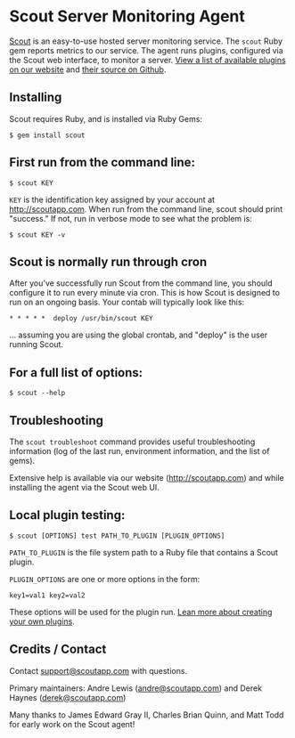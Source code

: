 # Scout Server Monitoring Agent

[Scout](https://scoutapp.com) is an easy-to-use hosted server monitoring service. The `scout` Ruby gem reports metrics to our service. The agent runs plugins, configured via the Scout web interface, to monitor a server. [View a list of available plugins on our website](https://scoutapp.com/plugin_urls) and [their source on Github](http://github.com/scoutapp/scout-plugins). 

## Installing

Scout requires Ruby, and is installed via Ruby Gems:

    $ gem install scout


## First run from the command line:

    $ scout KEY

`KEY` is the identification key assigned by your account at http://scoutapp.com. When run from the command line, scout should print "success." If not, run in verbose mode to see what the problem is:

    $ scout KEY -v


## Scout is normally run through cron

After you've successfully run Scout from the command line, you should configure it to run every minute via cron. This is how Scout is designed to run on an ongoing basis. Your contab will typically look like this:

    * * * * *  deploy /usr/bin/scout KEY

... assuming you are using the global crontab, and "deploy" is the user running Scout.


## For a full list of options:

    $ scout --help

## Troubleshooting

The `scout troubleshoot` command provides useful troubleshooting information (log of the last run, environment information, and the list of gems).

Extensive help is available via our website (http://scoutapp.com) and while installing the agent via the Scout web UI.


## Local plugin testing:

    $ scout [OPTIONS] test PATH_TO_PLUGIN [PLUGIN_OPTIONS]

`PATH_TO_PLUGIN` is the file system path to a Ruby file that contains a Scout plugin.

`PLUGIN_OPTIONS` are one or more options in the form:

    key1=val1 key2=val2

These options will be used for the plugin run. [Lean more about creating your own plugins](https://scoutapp.com/info/creating_a_plugin).

## Credits / Contact

Contact support@scoutapp.com with questions.

Primary maintainers: Andre Lewis (andre@scoutapp.com) and Derek Haynes (derek@scoutapp.com)

Many thanks to James Edward Gray II, Charles Brian Quinn, and Matt Todd for early work on the Scout agent!
